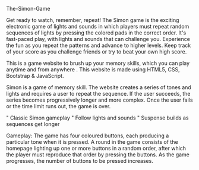 The-Simon-Game

Get ready to watch, remember, repeat! The Simon game is the exciting electronic game of lights and sounds in which players must repeat random sequences of lights by pressing the colored pads in the correct order. It's fast-paced play, with lights and sounds that can challenge you. Experience the fun as you repeat the patterns and advance to higher levels. Keep track of your score as you challenge friends or try to beat your own high score.

This is a game website to brush up your memory skills, which you can play anytime and from anywhere . This website is made using HTML5, CSS, Bootstrap & JavaScript.

Simon is a game of memory skill. The website creates a series of tones and lights and requires a user to repeat the sequence. If the user succeeds, the series becomes progressively longer and more complex. Once the user fails or the time limit runs out, the game is over.

" Classic Simon gameplay
" Follow lights and sounds
" Suspense builds as sequences get longer


Gameplay: The game has four coloured buttons, each producing a particular tone when it is pressed. A round in the game consists of the homepage lighting up one or more buttons in a random order, after which the player must reproduce that order by pressing the buttons. As the game progresses, the number of buttons to be pressed increases.

